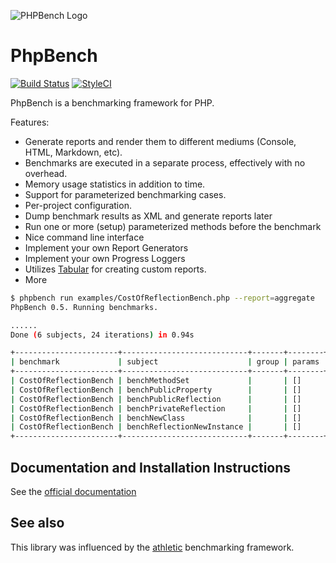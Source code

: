 ![PHPBench Logo](https://avatars3.githubusercontent.com/u/12785153?v=3&s=100)

PhpBench
========

[![Build Status](https://travis-ci.org/phpbench/phpbench.svg?branch=master)](https://travis-ci.org/phpbench/phpbench)
[![StyleCI](https://styleci.io/repos/34982189/shield)](https://styleci.io/repos/34982189)

PhpBench is a benchmarking framework for PHP.

Features:

- Generate reports and render them to different mediums (Console, HTML,
  Markdown, etc).
- Benchmarks are executed in a separate process, effectively with no overhead.
- Memory usage statistics in addition to time.
- Support for parameterized benchmarking cases.
- Per-project configuration.
- Dump benchmark results as XML and generate reports later
- Run one or more (setup) parameterized methods before the benchmark
- Nice command line interface
- Implement your own Report Generators
- Implement your own Progress Loggers
- Utilizes [Tabular](https://github.com/phpbench/Tabular) for creating custom
  reports.
- More

````bash
$ phpbench run examples/CostOfReflectionBench.php --report=aggregate
PhpBench 0.5. Running benchmarks.

......
Done (6 subjects, 24 iterations) in 0.94s

+-----------------------+----------------------------+-------+--------+-------+-------+----------+--------+-----------+-----------+
| benchmark             | subject                    | group | params | revs  | iters | time     | memory | deviation | stability |
+-----------------------+----------------------------+-------+--------+-------+-------+----------+--------+-----------+-----------+
| CostOfReflectionBench | benchMethodSet             |       | []     | 40000 | 4     | 1.7951μs | 672b   | +80.57%   | 93.45%    |
| CostOfReflectionBench | benchPublicProperty        |       | []     | 40000 | 4     | 0.9941μs | 640b   | 0.00%     | 98.03%    |
| CostOfReflectionBench | benchPublicReflection      |       | []     | 40000 | 4     | 1.8264μs | 656b   | +83.72%   | 96.51%    |
| CostOfReflectionBench | benchPrivateReflection     |       | []     | 40000 | 4     | 1.8983μs | 656b   | +90.95%   | 95.63%    |
| CostOfReflectionBench | benchNewClass              |       | []     | 40000 | 4     | 1.1369μs | 576b   | +14.36%   | 97.88%    |
| CostOfReflectionBench | benchReflectionNewInstance |       | []     | 40000 | 4     | 1.5314μs | 592b   | +54.04%   | 96.96%    |
+-----------------------+----------------------------+-------+--------+-------+-------+----------+--------+-----------+-----------+
````

Documentation and Installation Instructions
-------------------------------------------

See the [official documentation](http://phpbench.readthedocs.org)

See also
--------

This library was influenced by the
[athletic](https://github.com/polyfractal/athletic) benchmarking framework.
